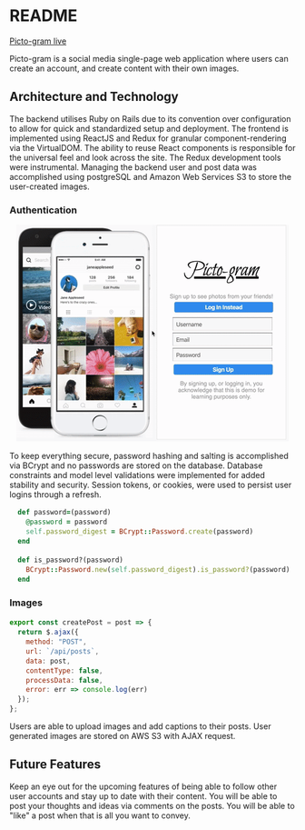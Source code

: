 # README

 [Picto-gram live](https://picto-gram.herokuapp.com/)

Picto-gram is a social media single-page web application where users can create an account, and create content with their own images.

## Architecture and Technology

The backend utilises Ruby on Rails due to its convention over configuration to allow for quick and standardized setup and deployment. The frontend is implemented using ReactJS and Redux for granular component-rendering via the VirtualDOM. The ability to reuse React components is responsible for the universal feel and look across the site. The Redux development tools were instrumental. Managing the backend user and post data was accomplished using postgreSQL and Amazon Web Services S3 to store the user-created images.

### Authentication

<div style="text-align:center"><img src="https://github.com/ivopavlov87/Fullstack1/blob/master/login-gif.gif" alt="Demo login" /></div>

To keep everything secure, password hashing and salting is accomplished via BCrypt and no passwords are stored on the database. Database constraints and model level validations were implemented for added stability and security. Session tokens, or cookies, were used to persist user logins through a refresh.


```ruby
  def password=(password)
    @password = password
    self.password_digest = BCrypt::Password.create(password)
  end

  def is_password?(password)
    BCrypt::Password.new(self.password_digest).is_password?(password)
  end
```

### Images

```javascript
export const createPost = post => {
  return $.ajax({
    method: "POST",
    url: `/api/posts`,
    data: post,
    contentType: false,
    processData: false,
    error: err => console.log(err)
  });
};
```

Users are able to upload images and add captions to their posts. User generated images are stored on AWS S3 with AJAX request.

## Future Features

Keep an eye out for the upcoming features of being able to follow other user accounts and stay up to date with their content. You will be able to post your thoughts and ideas via comments on the posts. You will be able to "like" a post when that is all you want to convey.
